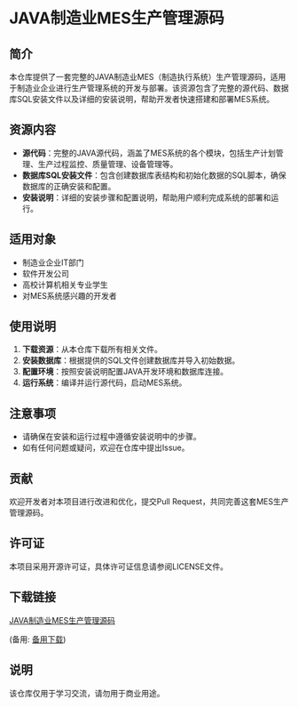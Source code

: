 # JAVA制造业MES生产管理源码

## 简介
本仓库提供了一套完整的JAVA制造业MES（制造执行系统）生产管理源码，适用于制造业企业进行生产管理系统的开发与部署。该资源包含了完整的源代码、数据库SQL安装文件以及详细的安装说明，帮助开发者快速搭建和部署MES系统。

## 资源内容
- **源代码**：完整的JAVA源代码，涵盖了MES系统的各个模块，包括生产计划管理、生产过程监控、质量管理、设备管理等。
- **数据库SQL安装文件**：包含创建数据库表结构和初始化数据的SQL脚本，确保数据库的正确安装和配置。
- **安装说明**：详细的安装步骤和配置说明，帮助用户顺利完成系统的部署和运行。

## 适用对象
- 制造业企业IT部门
- 软件开发公司
- 高校计算机相关专业学生
- 对MES系统感兴趣的开发者

## 使用说明
1. **下载资源**：从本仓库下载所有相关文件。
2. **安装数据库**：根据提供的SQL文件创建数据库并导入初始数据。
3. **配置环境**：按照安装说明配置JAVA开发环境和数据库连接。
4. **运行系统**：编译并运行源代码，启动MES系统。

## 注意事项
- 请确保在安装和运行过程中遵循安装说明中的步骤。
- 如有任何问题或疑问，欢迎在仓库中提出Issue。

## 贡献
欢迎开发者对本项目进行改进和优化，提交Pull Request，共同完善这套MES生产管理源码。

## 许可证
本项目采用开源许可证，具体许可证信息请参阅LICENSE文件。

## 下载链接
[JAVA制造业MES生产管理源码](https://pan.quark.cn/s/b86c6e47034e) 

(备用: [备用下载](https://pan.baidu.com/s/1Ae778klyW9_uXI1Rmbe9Aw?pwd=1234))

## 说明

该仓库仅用于学习交流，请勿用于商业用途。
